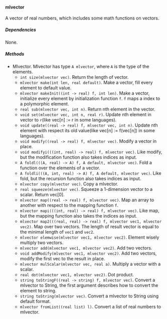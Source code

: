#### mlvector

A vector of real numbers, which includes some math functions on vectors.

##### Dependencies

None.

##### Methods

- Mlvector. Mlvector has type `A mlvector`, where `A` is the type of the elements.
    + `int size(mlvector vec)`. Return the length of vector.
    + `mlvector make(int len, real default)`. Make a vector, fill every element to default value.
    + `mlvector makeInit((int -> real) f, int len)`. Make a vector, initialize every element by initialization function `f`. `f` maps a index to a polymorphic element.
    + `real sub(mlvector vec, int n)`. Return nth element in the vector.
    + `void set(mlvector vec, int n, real r)`. Update nth element in vector to `r`(like vec[n] := r in some languages).
    + `void update((real -> real) f, mlvector vec, int n)`. Update nth element with respect its old value(like vec[n] := f(vec[n]) in some languages).
    + `void modify((real -> real) f, mlvector vec)`. Modify a vector in place.
    + `void modifyi(((int, real) -> real) f, mlvector vec)`. Like modify, but the modification function also takes indices as input.
    + `A foldl(((A, real) -> A) f, A default, mlvector vec)`. Fold a function over the elements of a vector.
    + `A foldli(((A, int, real) -> A) f, A default, mlvector vec)`. Like fold, but the recursion function also takes indices as input.
    + `mlvector copy(mlvector vec)`. Copy a mlvector.
    + `real squeeze(mlvector vec)`. Squeeze a 1-dimension vector to a scalar. Return vec[0].
    + `mlvector map((real -> real) f, mlvector vec)`. Map an array to another with respect to the mapping function `f`.
    + `mlvector mapi(((int, real) -> real) f, mlvector vec)`. Like map, but the mapping function also takes the indices as input.
    + `mlvector map2(((real, real) -> real) f, mlvector vec1, mlvector vec2)`. Map over two vectors. The length of result vector is equal to the minimal length of `vec1` and `vec2`.
    + `mlvector elemwise(mlvector vec1, mlvector vec2)`. Element wisely multiply two vectors.
    + `mlvector add(mlvector vec1, mlvector vec2)`. Add two vectors.
    + `void addModify(mlvector vec1, mlvector vec2)`. Add two vectors, modify the first vec to the result in place.
    + `mlvector mulScalar(mlvector vec, real a)`. Multiply a vector with a scalar.
    + `real dot(mlvector vec1, mlvector vec2)`. Dot product.
    + `string toStringF((real -> string) f, mlvector vec)`. Convert a mlvector to String, the first argument describes how to convert the element to string.
    + `string toString(mlvector vec)`. Convert a mlvector to String using default format.
    + `mlvector fromList((real list) l)`. Convert a list of real numbers to mlvector.
